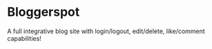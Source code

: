 # Bloggerspot
A full integrative blog site with login/logout, edit/delete, like/comment capabilities!
